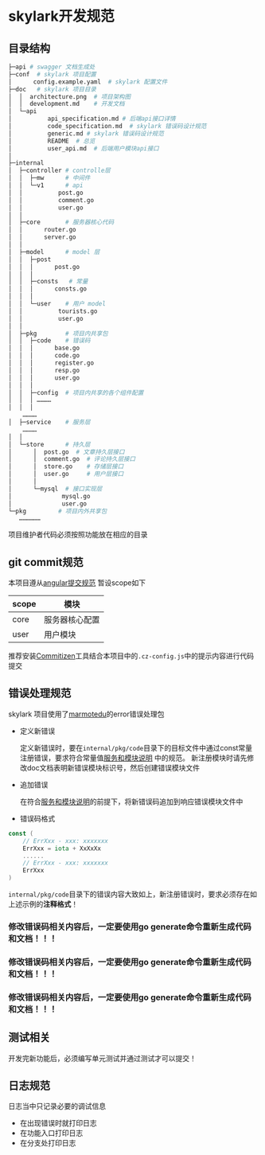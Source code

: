 # skylark开发规范
## 目录结构
```bash
├─api # swagger 文档生成处
├─conf  # skylark 项目配置
│      config.example.yaml  # skylark 配置文件
├─doc   # skylark 项目目录
│  │  architecture.png  # 项目架构图
│  │  development.md    # 开发文档
│  └─api
│          api_specification.md # 后端api接口详情
│          code_specification.md  # skylark 错误码设计规范
│          generic.md # skylark 错误码设计规范
│          README  # 总览
│          user_api.md  # 后端用户模块api接口
│
├─internal
│  ├─controller # controlle层
│  │  ├─mw      # 中间件
│  │  └─v1      # api
│  │          post.go
│  │          comment.go
│  │          user.go
│  │
│  ├─core       # 服务器核心代码
│  │      router.go
│  │      server.go
│  │
│  ├─model      # model 层
│  │  ├─post
│  │  │      post.go
│  │  │
│  │  ├─consts   # 常量
│  │  │      consts.go
│  │  │
│  │  └─user    # 用户 model
│  │          tourists.go
│  │          user.go
│  │
│  ├─pkg        # 项目内共享包
│  │  ├─code    # 错误码
│  │  │      base.go
│  │  │      code.go
│  │  │      register.go
│  │  │      resp.go
│  │  │      user.go
│  │  │
│  │  ├─config  # 项目内共享的各个组件配置
│  │  │ …………
│  │  │
    …………
│  ├─service    # 服务层
    …………
│  │
│  └─store      # 持久层
│      │  post.go  # 文章持久层接口
│      │  comment.go  # 评论持久层接口
│      │  store.go    # 存储层接口
│      │  user.go     # 用户层接口
│      │
│      └─mysql  # 接口实现层
│              mysql.go
│              user.go
└─pkg         # 项目内外共享包
   ………………
```
项目维护者代码必须按照功能放在相应的目录

## git commit规范
本项目遵从[angular提交规范](https://docs.google.com/document/d/1QrDFcIiPjSLDn3EL15IJygNPiHORgU1_OOAqWjiDU5Y/edit#heading=h.greljkmo14y0)
暂设scope如下
    
| scope     | 模块      |
|-----------|---------|
| core      | 服务器核心配置 |
| user      | 用户模块    |

推荐安装[Commitizen](https://github.com/commitizen/cz-cli)工具结合本项目中的`.cz-config.js`中的提示内容进行代码提交

## 错误处理规范
skylark 项目使用了[marmotedu](https://github.com/marmotedu/errors)的error错误处理包
- 定义新错误

    定义新错误时，要在`internal/pkg/code`目录下的目标文件中通过const常量注册错误，要求符合常量值[服务和模块说明](./api/code_specification.md) 中的规范。
    新注册模块时请先修改doc文档表明新错误模块标识号，然后创建错误模块文件
- 追加错误

    在符合[服务和模块说明](./api/code_specification.md)的前提下，将新错误码追加到响应错误模块文件中
- 错误码格式
```go
const ( 
    // ErrXxx - xxx: xxxxxxx
    ErrXxx = iota + XxXxXx
    ......
    // ErrXxx - xxx: xxxxxxx
    ErrXxx
)
```
`internal/pkg/code`目录下的错误内容大致如上，新注册错误时，要求必须存在如上述示例的**注释格式**！


### 修改错误码相关内容后，一定要使用go generate命令重新生成代码和文档！！！
### 修改错误码相关内容后，一定要使用go generate命令重新生成代码和文档！！！
### 修改错误码相关内容后，一定要使用go generate命令重新生成代码和文档！！！

## 测试相关
开发完新功能后，必须编写单元测试并通过测试才可以提交！
## 日志规范
日志当中只记录必要的调试信息
- 在出现错误时就打印日志
- 在功能入口打印日志
- 在分支处打印日志